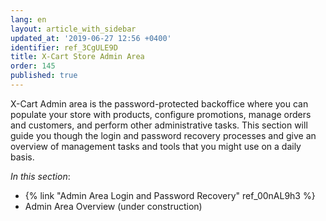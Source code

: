 ```yaml
---
lang: en
layout: article_with_sidebar
updated_at: '2019-06-27 12:56 +0400'
identifier: ref_3CgULE9D
title: X-Cart Store Admin Area
order: 145
published: true
---
```

X-Cart Admin area is the password-protected backoffice where you can populate your store with products, configure promotions, manage orders and customers, and perform other administrative tasks. This section will guide you though the login and password recovery processes and give an overview of management tasks and tools that you might use on a daily basis. 

_In this section_:
*  {% link "Admin Area Login and Password Recovery" ref_00nAL9h3 %}
*  Admin Area Overview (under construction)
